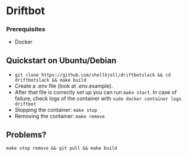 # Driftbot

### Prerequisites
* Docker

## Quickstart on Ubuntu/Debian
* `git clone https://github.com/shellkjell/driftbotslack && cd driftbotslack && make build`
* Create a .env file (look at .env.example). 
* After that file is correctly set up you can run `make start`. In case of failure, check logs of the container with `sudo docker container logs driftbot`
* Stopping the container: `make stop`
* Removing the container: `make remove`

## Problems?
`make stop remove && git pull && make build`
